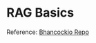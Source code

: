 # RAG Basics 

Reference: [Bhancockio Repo](https://github.com/bhancockio/langchain-crash-course/tree/main)
